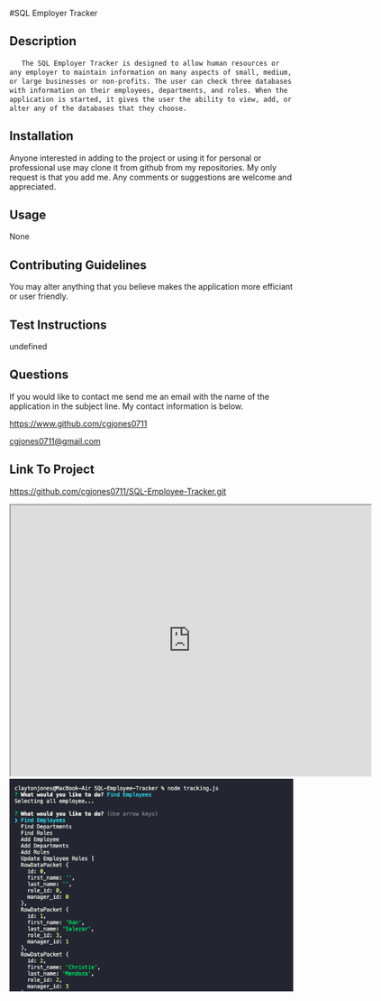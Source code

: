 #SQL Employer Tracker


## Description
       The SQL Employer Tracker is designed to allow human resources or any employer to maintain information on many aspects of small, medium, or large businesses or non-profits. The user can check three databases with information on their employees, departments, and roles. When the application is started, it gives the user the ability to view, add, or alter any of the databases that they choose. 


## Installation
Anyone interested in adding to the project or using it for personal or professional use may clone it from github from my repositories. My only request is that you add me. Any comments or suggestions are welcome and appreciated. 

## Usage
None


## Contributing Guidelines
You may alter anything that you believe makes the application more efficiant or user friendly.

## Test Instructions
undefined

## Questions
If you would like to contact me send me an email with the name of the application in the subject line. My contact information is below. 

https://www.github.com/cgjones0711

cgjones0711@gmail.com

## Link To Project
https://github.com/cgjones0711/SQL-Employee-Tracker.git

<iframe src="https://drive.google.com/file/d/1QdyldEtQd-Y7Lwse0UqFo8_sTaX6FWfI/preview" width="640" height="480"></iframe>

<img src="SQL.png">
